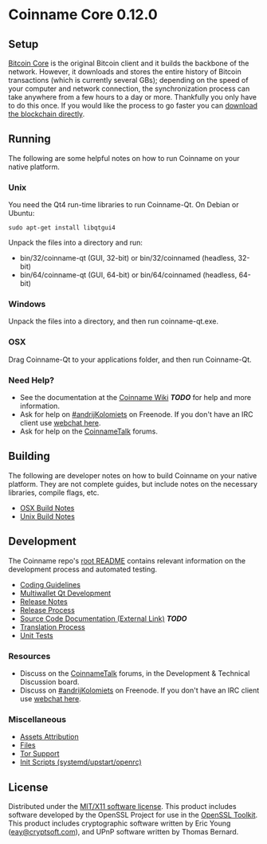 Coinname Core 0.12.0
=====================

Setup
---------------------
[Bitcoin Core](http://bitcoin.org/en/download) is the original Bitcoin client and it builds the backbone of the network. However, it downloads and stores the entire history of Bitcoin transactions (which is currently several GBs); depending on the speed of your computer and network connection, the synchronization process can take anywhere from a few hours to a day or more. Thankfully you only have to do this once. If you would like the process to go faster you can [download the blockchain directly](bootstrap.md).

Running
---------------------
The following are some helpful notes on how to run Coinname on your native platform.

### Unix

You need the Qt4 run-time libraries to run Coinname-Qt. On Debian or Ubuntu:

	sudo apt-get install libqtgui4

Unpack the files into a directory and run:

- bin/32/coinname-qt (GUI, 32-bit) or bin/32/coinnamed (headless, 32-bit)
- bin/64/coinname-qt (GUI, 64-bit) or bin/64/coinnamed (headless, 64-bit)



### Windows

Unpack the files into a directory, and then run coinname-qt.exe.

### OSX

Drag Coinname-Qt to your applications folder, and then run Coinname-Qt.

### Need Help?

* See the documentation at the [Coinname Wiki](https://en.bitcoin.it/wiki/Main_Page) ***TODO***
for help and more information.
* Ask for help on [#andrijKolomiets](http://webchat.freenode.net?channels=andrijKolomiets) on Freenode. If you don't have an IRC client use [webchat here](http://webchat.freenode.net?channels=andrijKolomiets).
* Ask for help on the [CoinnameTalk](https://coinnametalk.org/) forums.

Building
---------------------
The following are developer notes on how to build Coinname on your native platform. They are not complete guides, but include notes on the necessary libraries, compile flags, etc.

- [OSX Build Notes](build-osx.md)
- [Unix Build Notes](build-unix.md)

Development
---------------------
The Coinname repo's [root README](https://github.com/CoinExample/CoinName/blob/master/README.md) contains relevant information on the development process and automated testing.

- [Coding Guidelines](coding.md)
- [Multiwallet Qt Development](multiwallet-qt.md)
- [Release Notes](release-notes.md)
- [Release Process](release-process.md)
- [Source Code Documentation (External Link)](https://dev.visucore.com/bitcoin/doxygen/) ***TODO***
- [Translation Process](translation_process.md)
- [Unit Tests](unit-tests.md)

### Resources
* Discuss on the [CoinnameTalk](https://coinnametalk.org/) forums, in the Development & Technical Discussion board.
* Discuss on [#andrijKolomiets](http://webchat.freenode.net/?channels=andrijKolomiets) on Freenode. If you don't have an IRC client use [webchat here](http://webchat.freenode.net/?channels=andrijKolomiets).

### Miscellaneous
- [Assets Attribution](assets-attribution.md)
- [Files](files.md)
- [Tor Support](tor.md)
- [Init Scripts (systemd/upstart/openrc)](init.md)

License
---------------------
Distributed under the [MIT/X11 software license](http://www.opensource.org/licenses/mit-license.php).
This product includes software developed by the OpenSSL Project for use in the [OpenSSL Toolkit](https://www.openssl.org/). This product includes
cryptographic software written by Eric Young ([eay@cryptsoft.com](mailto:eay@cryptsoft.com)), and UPnP software written by Thomas Bernard.

